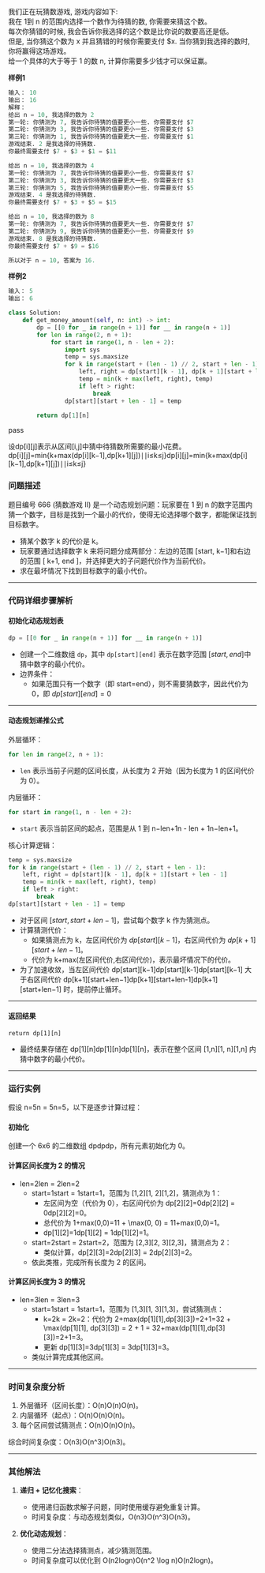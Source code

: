 
我们正在玩猜数游戏, 游戏内容如下:  
我在 1到 n 的范围内选择一个数作为待猜的数, 你需要来猜这个数。  
每次你猜错的时候, 我会告诉你我选择的这个数是比你说的数要高还是低。  
但是, 当你猜这个数为 x 并且猜错的时候你需要支付 $x. 当你猜到我选择的数时, 你将赢得这场游戏。  
给一个具体的大于等于 1 的数 n, 计算你需要多少钱才可以保证赢。

**样例1**
```python
输入： 10
输出： 16
解释：
给出 n = 10, 我选择的数为 2
第一轮: 你猜测为 7, 我告诉你待猜的值要更小一些. 你需要支付 $7
第二轮: 你猜测为 3, 我告诉你待猜的值要更小一些. 你需要支付 $3
第三轮: 你猜测为 1, 我告诉你待猜的值要更大一些. 你需要支付 $1
游戏结束. 2 是我选择的待猜数. 
你最终需要支付 $7 + $3 + $1 = $11

给出 n = 10, 我选择的数为 4
第一轮: 你猜测为 7, 我告诉你待猜的值要更小一些. 你需要支付 $7
第二轮: 你猜测为 3, 我告诉你待猜的值要更大一些. 你需要支付 $3
第三轮: 你猜测为 5, 我告诉你待猜的值要更小一些. 你需要支付 $5
游戏结束. 4 是我选择的待猜数. 
你最终需要支付 $7 + $3 + $5 = $15

给出 n = 10, 我选择的数为 8
第一轮: 你猜测为 7, 我告诉你待猜的值要更大一些. 你需要支付 $7
第二轮: 你猜测为 9, 我告诉你待猜的值要更小一些. 你需要支付 $9
游戏结束. 8 是我选择的待猜数. 
你最终需要支付 $7 + $9 = $16

所以对于 n = 10, 答案为 16.
```
**样例2**
```python
输入： 5
输出： 6
```


```python
class Solution:
    def get_money_amount(self, n: int) -> int:
        dp = [[0 for _ in range(n + 1)] for __ in range(n + 1)]
        for len in range(2, n + 1):
            for start in range(1, n - len + 2):
                import sys
                temp = sys.maxsize
                for k in range(start + (len - 1) // 2, start + len - 1):
                    left, right = dp[start][k - 1], dp[k + 1][start + len - 1]
                    temp = min(k + max(left, right), temp)
                    if left > right:
                        break
                dp[start][start + len - 1] = temp

        return dp[1][n]
```
pass

设dp[i][j]表示从区间[i,j]中猜中待猜数所需要的最小花费。  
dp[i][j]=min{k+max(dp[i][k−1],dp[k+1][j])∣∣i≤k≤j}dp[i][j]=min{k+max(dp[i][k−1],dp[k+1][j])∣∣i≤k≤j}


### **问题描述**

题目编号 666 (猜数游戏 II) 是一个动态规划问题：玩家要在 1 到 n 的数字范围内猜一个数字，目标是找到一个最小的代价，使得无论选择哪个数字，都能保证找到目标数字。

- 猜某个数字 k 的代价是 k。
- 玩家要通过选择数字 k 来将问题分成两部分：左边的范围 [start, k−1]和右边的范围 [ k+1, end ]，并选择更大的子问题代价作为当前代价。
- 求在最坏情况下找到目标数字的最小代价。

---

### **代码详细步骤解析**

#### 初始化动态规划表
```python
dp = [[0 for _ in range(n + 1)] for __ in range(n + 1)]
```
- 创建一个二维数组 `dp`，其中 `dp[start][end]` 表示在数字范围 $[start, end]$中猜中数字的最小代价。
- 边界条件：
    - 如果范围只有一个数字（即 start=end），则不需要猜数字，因此代价为 0，即 $dp[start][end]=0$  

---

#### 动态规划递推公式

外层循环：
```python
for len in range(2, n + 1):
```
- `len` 表示当前子问题的区间长度，从长度为 2 开始（因为长度为 1 的区间代价为 0）。

内层循环：
```python
for start in range(1, n - len + 2):
```
- `start` 表示当前区间的起点，范围是从 1 到 n−len+1n - len + 1n−len+1。

核心计算逻辑：
```python
temp = sys.maxsize
for k in range(start + (len - 1) // 2, start + len - 1):
    left, right = dp[start][k - 1], dp[k + 1][start + len - 1]
    temp = min(k + max(left, right), temp)
    if left > right:
        break
dp[start][start + len - 1] = temp
```

- 对于区间 $[start, start+len-1]$，尝试每个数字 k 作为猜测点。
- 计算猜测代价：
    - 如果猜测点为 k，左区间代价为 $dp[start][k-1]$，右区间代价为 $dp[k+1][start+len-1]$。
    - 代价为 k+max⁡(左区间代价,右区间代价)，表示最坏情况下的代价。
- 为了加速收敛，当左区间代价 dp[start][k−1]dp[start][k-1]dp[start][k−1] 大于右区间代价 dp[k+1][start+len−1]dp[k+1][start+len-1]dp[k+1][start+len−1] 时，提前停止循环。

---

#### 返回结果

`return dp[1][n]`

- 最终结果存储在 dp[1][n]dp[1][n]dp[1][n]，表示在整个区间 [1,n][1, n][1,n] 内猜中数字的最小代价。

---

### **运行实例**

假设 n=5n = 5n=5，以下是逐步计算过程：

#### 初始化

创建一个 6x6 的二维数组 dpdpdp，所有元素初始化为 0。

#### 计算区间长度为 2 的情况

- len=2len = 2len=2
    - start=1start = 1start=1，范围为 [1,2][1, 2][1,2]，猜测点为 1：
        - 左区间为空（代价为 0），右区间代价为 dp[2][2]=0dp[2][2] = 0dp[2][2]=0。
        - 总代价为 1+max⁡(0,0)=11 + \max(0, 0) = 11+max(0,0)=1。
        - dp[1][2]=1dp[1][2] = 1dp[1][2]=1。
    - start=2start = 2start=2，范围为 [2,3][2, 3][2,3]，猜测点为 2：
        - 类似计算，dp[2][3]=2dp[2][3] = 2dp[2][3]=2。
    - 依此类推，完成所有长度为 2 的区间。

#### 计算区间长度为 3 的情况

- len=3len = 3len=3
    - start=1start = 1start=1，范围为 [1,3][1, 3][1,3]，尝试猜测点：
        - k=2k = 2k=2：代价为 2+max⁡(dp[1][1],dp[3][3])=2+1=32 + \max(dp[1][1], dp[3][3]) = 2 + 1 = 32+max(dp[1][1],dp[3][3])=2+1=3。
        - 更新 dp[1][3]=3dp[1][3] = 3dp[1][3]=3。
    - 类似计算完成其他区间。

---

### **时间复杂度分析**

1. 外层循环（区间长度）：O(n)O(n)O(n)。
2. 内层循环（起点）：O(n)O(n)O(n)。
3. 每个区间尝试猜测点：O(n)O(n)O(n)。

综合时间复杂度：O(n3)O(n^3)O(n3)。

---

### **其他解法**

1. **递归 + 记忆化搜索**：
    
    - 使用递归函数求解子问题，同时使用缓存避免重复计算。
    - 时间复杂度：与动态规划类似，O(n3)O(n^3)O(n3)。
2. **优化动态规划**：
    
    - 使用二分法选择猜测点，减少猜测范围。
    - 时间复杂度可以优化到 O(n2log⁡n)O(n^2 \log n)O(n2logn)。